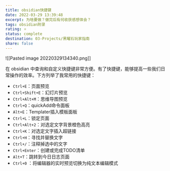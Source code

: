 ```yaml
---
title: obsidian快捷键
date: 2022-03-29 13:39:48
excerpt: 为啥要做？做完后有何收获感想体会？
tags: obsidian附录
rating: ⭐
status: complete
destination: 03-Projects/黑曜石玩家指南
share: false
---
```


![[Pasted image 20220329134340.png]]

在 obsidian 中查询和自定义快捷键非常方便。有了快捷键，能够提高一些我们日常操作的效率。下方列举了我常用的快捷键：

- `Ctrl+E`：页面预览
- `Ctrl+Shift+E`：幻灯片预览
- `Ctrl+Alt+M`：思维导图预览
- `Ctrl+Q`：quickAdd命令面板
- `Alt+E`：Templater插入模板面板
- `Ctrl+L`：锁定页面
- `Ctrl+Alt+2`：对选定文字背景橙色高亮
- `Ctrl+K`：对选定文字插入超链接
- `Ctrl+H`：寻找并替换文字
- `Ctrl+/`：注释掉选中的文字
- `Ctrl+Enter`：创建或完成TODO清单
- `Alt+T`：跳转到今日日志页面
- `Ctrl+0` ：将编辑器的实时预览切换为纯文本编辑模式

